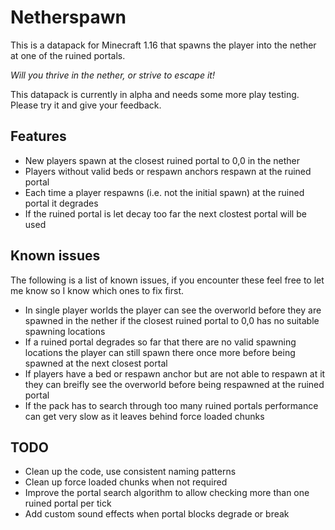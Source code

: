 # Netherspawn

This is a datapack for Minecraft 1.16 that spawns the player into the nether at one of the ruined portals.

_Will you thrive in the nether, or strive to escape it!_

This datapack is currently in alpha and needs some more play testing. Please try it and give your feedback.

## Features

 * New players spawn at the closest ruined portal to 0,0 in the nether
 * Players without valid beds or respawn anchors respawn at the ruined portal
 * Each time a player respawns (i.e. not the initial spawn) at the ruined portal it degrades
 * If the ruined portal is let decay too far the next clostest portal will be used

## Known issues

The following is a list of known issues, if you encounter these feel free to let me know so I know which ones to fix first.

 * In single player worlds the player can see the overworld before they are spawned in the nether if the closest ruined portal to 0,0 has no suitable spawning locations
 * If a ruined portal degrades so far that there are no valid spawning locations the player can still spawn there once more before being spawned at the next closest portal
 * If players have a bed or respawn anchor but are not able to respawn at it they can breifly see the overworld before being respawned at the ruined portal
 * If the pack has to search through too many ruined portals performance can get very slow as it leaves behind force loaded chunks

## TODO

 * Clean up the code, use consistent naming patterns
 * Clean up force loaded chunks when not required
 * Improve the portal search algorithm to allow checking more than one ruined portal per tick
 * Add custom sound effects when portal blocks degrade or break
